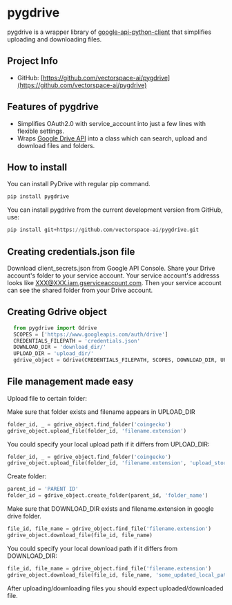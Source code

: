 # pygdrive

pygdrive is a wrapper library of [google-api-python-client](https://github.com/google/google-api-python-client) that simplifies uploading and downloading files. 

Project Info
------------

- GitHub: [https://github.com/vectorspace-ai/pygdrive](https://github.com/vectorspace-ai/pygdrive)

Features of pygdrive
-------------------

-  Simplifies OAuth2.0 with service_account into just a few lines with flexible settings.
-  Wraps [Google Drive API](https://developers.google.com/drive/api/v3/>) into
   a class which can search, upload and download files and folders.


How to install
--------------
You can install PyDrive with regular pip command.
```python
pip install pygdrive
```
You can install pygdrive from the current development version from GitHub, use:

```python
pip install git+https://github.com/vectorspace-ai/pygdrive.git
```

Creating credentials.json file
---------------------------

Download client_secrets.json from Google API Console. 
Share your Drive account's folder to your service account.
Your service account's addresss looks like XXX@XXX.iam.gserviceaccount.com.
Then your service account can see the shared folder from your Drive account.

Сreating Gdrive object
---------------

```python
  from pygdrive import Gdrive
  SCOPES = ['https://www.googleapis.com/auth/drive']
  CREDENTIALS_FILEPATH = 'credentials.json'
  DOWNLOAD_DIR = 'download_dir/'
  UPLOAD_DIR = 'upload_dir/'
  gdrive_object = Gdrive(CREDENTIALS_FILEPATH, SCOPES, DOWNLOAD_DIR, UPLOAD_DIR)
  ```

File management made easy
-------------------------

Upload file to certain folder:

Make sure that folder exists and filename appears in UPLOAD_DIR

```python   
folder_id, _ = gdrive_object.find_folder('coingecko')
gdrive_object.upload_file(folder_id, 'filename.extension')
```

You could specify your local upload path if it differs from UPLOAD_DIR:

```python   
folder_id, _ = gdrive_object.find_folder('coingecko')
gdrive_object.upload_file(folder_id, 'filename.extension', 'upload_storage/')
```

Create folder:

```python   
parent_id = 'PARENT ID'
folder_id = gdrive_object.create_folder(parent_id, 'folder_name')
```

Make sure that DOWNLOAD_DIR exists and filename.extension in google drive folder. 

```python
file_id, file_name = gdrive_object.find_file('filename.extension')
gdrive_object.download_file(file_id, file_name)
```

You could specify your local download path if it differs from DOWNLOAD_DIR:

```python   
file_id, file_name = gdrive_object.find_file('filename.extension')
gdrive_object.download_file(file_id, file_name, 'some_updated_local_path/')
```

After uploading/downloading files you should expect uploaded/downloaded file.
